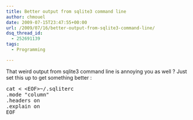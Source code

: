 ```yaml
---
title: Better output from sqlite3 command line
author: chmouel
date: 2009-07-15T23:47:55+00:00
url: /2009/07/16/better-output-from-sqlite3-command-line/
dsq_thread_id:
  - 252691139
tags:
  - Programming

---
```

That weird output from sqlite3 command line is annoying you as well ? Just set this up to get something better :

<pre lang="bash">cat &lt; &lt;EOF>~/.sqliterc
.mode "column"
.headers on
.explain on
EOF</pre>